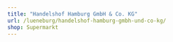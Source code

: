 ```yaml
---
title: "Handelshof Hamburg GmbH & Co. KG"
url: /lueneburg/handelshof-hamburg-gmbh-und-co-kg/
shop: Supermarkt
---
```

